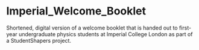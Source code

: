 # Imperial_Welcome_Booklet
Shortened, digital version of a welcome booklet that is handed out to first-year undergraduate physics students at Imperial College London as part of a StudentShapers project.
